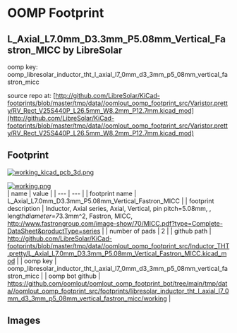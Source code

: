 # OOMP Footprint  
## L_Axial_L7.0mm_D3.3mm_P5.08mm_Vertical_Fastron_MICC  by LibreSolar  
  
oomp key: oomp_libresolar_inductor_tht_l_axial_l7_0mm_d3_3mm_p5_08mm_vertical_fastron_micc  
  
source repo at: [http://github.com/LibreSolar/KiCad-footprints/blob/master/tmp/data//oomlout_oomp_footprint_src/Varistor.pretty/RV_Rect_V25S440P_L26.5mm_W8.2mm_P12.7mm.kicad_mod](http://github.com/LibreSolar/KiCad-footprints/blob/master/tmp/data//oomlout_oomp_footprint_src/Varistor.pretty/RV_Rect_V25S440P_L26.5mm_W8.2mm_P12.7mm.kicad_mod)  
## Footprint  
  
[![working_kicad_pcb_3d.png](working_kicad_pcb_3d_600.png)](working_kicad_pcb_3d.png)  
  
[![working.png](working_600.png)](working.png)  
| name | value | 
| --- | --- | 
| footprint name | L_Axial_L7.0mm_D3.3mm_P5.08mm_Vertical_Fastron_MICC | 
| footprint description | Inductor, Axial series, Axial, Vertical, pin pitch=5.08mm, , length*diameter=7*3.3mm^2, Fastron, MICC, http://www.fastrongroup.com/image-show/70/MICC.pdf?type=Complete-DataSheet&productType=series | 
| number of pads | 2 | 
| github path | http://github.com/LibreSolar/KiCad-footprints/blob/master/tmp/data//oomlout_oomp_footprint_src/Inductor_THT.pretty/L_Axial_L7.0mm_D3.3mm_P5.08mm_Vertical_Fastron_MICC.kicad_mod | 
| oomp key | oomp_libresolar_inductor_tht_l_axial_l7_0mm_d3_3mm_p5_08mm_vertical_fastron_micc | 
| oomp bot github | https://github.com/oomlout/oomlout_oomp_footprint_bot/tree/main/tmp/data//oomlout_oomp_footprint_src/footprints/libresolar_inductor_tht_l_axial_l7_0mm_d3_3mm_p5_08mm_vertical_fastron_micc/working | 
## Images  
